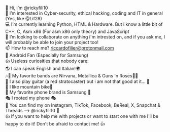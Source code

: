 👋 Hi, I’m @rickyfili10<br>
👀 I’m interested in Cyber-security, ethical hacking, coding and IT in general (Yes, like @Lif28)<br>
💻️ I’m currently learning Python, HTML & Hardware. But i know a little bit of C++, C, Asm x86 (For asm x86 only theory) and JavaScript<br>
👥️ I’m looking to collaborate on anything i'm intrested on, and if you ask me, I will probably be able to join your project too!<br>
📫 How to reach me? riccardofilier@protonmail.com<br>
📱 Android Fan (Especially for Samsung) <br>
👍 Useless curiosities that nobody care:<br>
🌎 I can speak English and Italian!🌍<br>
🎶🤘 My favorite bands are Nirvana, Metallica & Guns 'n Roses🤘🎶<br>
🎸 I also play guitar (a red stratocaster) but i am not that good at it... 🎸<br>
🚴 I like mountain bike🚴<br>
📱 My favorite phone brand is Samsung 📱<br>
🎭 I rooted my phone 🎭<br>
🛜 You can find my on Instagram, TikTok, Facebook, BeReal, X, Snapchat & Threads --> @rickyfili10 🛜<br>
👍 If you want to help me with projects or want to start one with me I'll be happy to do it! Don't be afraid to contact me! 👍<br>
